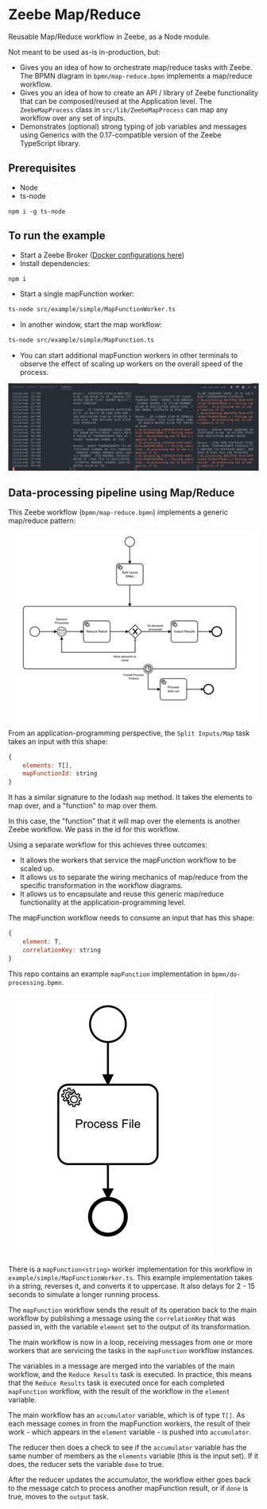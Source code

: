 # Zeebe Map/Reduce

Reusable Map/Reduce workflow in Zeebe, as a Node module.

Not meant to be used as-is in-production, but:

-   Gives you an idea of how to orchestrate map/reduce tasks with Zeebe. The BPMN diagram in `bpmn/map-reduce.bpmn` implements a map/reduce workflow.
-   Gives you an idea of how to create an API / library of Zeebe functionality that can be composed/reused at the Application level. The `ZeebeMapProcess` class in `src/lib/ZeebeMapProcess` can map any workflow over any set of inputs.
-   Demonstrates (optional) strong typing of job variables and messages using Generics with the 0.17-compatible version of the Zeebe TypeScript library.

## Prerequisites

-   Node
-   ts-node

```
npm i -g ts-node
```

## To run the example

-   Start a Zeebe Broker ([Docker configurations here](https://github.com/jwulf/zeebe-operate-docker))
-   Install dependencies:

```bash
npm i
```

-   Start a single mapFunction worker:

```bash
ts-node src/example/simple/MapFunctionWorker.ts
```

-   In another window, start the map workflow:

```bash
ts-node src/example/simple/MapFunction.ts
```

-   You can start additional mapFunction workers in other terminals to observe the effect of scaling up workers on the overall speed of the process.

![](img/running-example.png)

## Data-processing pipeline using Map/Reduce

This Zeebe workflow (`bpmn/map-reduce.bpmn`) implements a generic map/reduce pattern:

![](img/map-reduce-flow.png)

From an application-programming perspective, the `Split Inputs/Map` task takes an input with this shape:

```javascript
{
    elements: T[],
    mapFunctionId: string
}
```

It has a similar signature to the lodash `map` method. It takes the elements to map over, and a "function" to map over them.

In this case, the "function" that it will map over the elements is another Zeebe workflow. We pass in the id for this workflow.

Using a separate workflow for this achieves three outcomes:

-   It allows the workers that service the mapFunction workflow to be scaled up.
-   It allows us to separate the wiring mechanics of map/reduce from the specific transformation in the workflow diagrams.
-   It allows us to encapsulate and reuse this generic map/reduce functionality at the application-programming level.

The mapFunction<T> workflow needs to consume an input that has this shape:

```javascript
{
    element: T,
    correlationKey: string
}
```

This repo contains an example `mapFunction` implementation in `bpmn/do-processing.bpmn`.

![](img/do-processing-flow.png)

There is a `mapFunction<string>` worker implementation for this workflow in `example/simple/MapFunctionWorker.ts`. This example implementation takes in a string, reverses it, and converts it to uppercase. It also delays for 2 - 15 seconds to simulate a longer running process.

The `mapFunction` workflow sends the result of its operation back to the main workflow by publishing a message using the `correlationKey` that was passed in, with the variable `element` set to the output of its transformation.

The main workflow is now in a loop, receiving messages from one or more workers that are servicing the tasks in the `mapFunction` workflow instances.

The variables in a message are merged into the variables of the main workflow, and the `Reduce Results` task is executed. In practice, this means that the `Reduce Results` task is executed once for each completed `mapFunction` workflow, with the result of the workflow in the `element` variable.

The main workflow has an `accumulator` variable, which is of type `T[]`. As each message comes in from the mapFunction workers, the result of their work - which appears in the `element` variable - is pushed into `accumulator`.

The reducer then does a check to see if the `accumulator` variable has the same number of members as the `elements` variable (this is the input set). If it does, the reducer sets the variable `done` to true.

After the reducer updates the accumulator, the workflow either goes back to the message catch to process another mapFunction result, or if `done` is true, moves to the `output` task.
